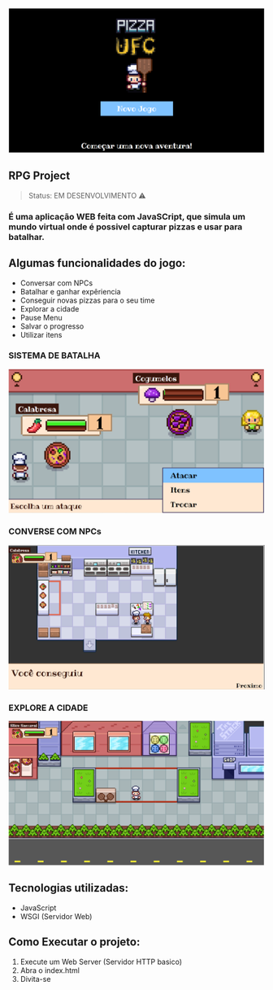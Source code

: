 ![PIZZA UFC](https://github.com/kamalcwb/RPG-Project/blob/main/images/Project/StartMenu.png)
<h2>RPG Project</h2>

>Status: EM DESENVOLVIMENTO ⚠️


### É uma aplicação WEB feita com JavaSCript, que simula um mundo virtual onde é possivel capturar pizzas e usar para batalhar.

## Algumas funcionalidades do jogo:

+ Conversar com NPCs
+ Batalhar e ganhar expêriencia
+ Conseguir novas pizzas para o seu time
+ Explorar a cidade
+ Pause Menu
+ Salvar o progresso
+ Utilizar itens

### SISTEMA DE BATALHA
![SISTEMA DE BATALHA](https://github.com/kamalcwb/RPG-Project/blob/main/images/Project/Batalha.png?raw=true)

### CONVERSE COM NPCs
![CONVERSE COM NPCs](https://github.com/kamalcwb/RPG-Project/blob/main/images/Project/npcs.png)

### EXPLORE A CIDADE
![EXPLORE A CIDADE](https://github.com/kamalcwb/RPG-Project/blob/main/images/Project/Cidade.png)

## Tecnologias utilizadas:
 
+ JavaScript
+ WSGI (Servidor Web)

## Como Executar o projeto:

1) Execute um Web Server (Servidor HTTP basico)
2) Abra o index.html
3) Divita-se
